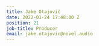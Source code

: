 ```yaml
---
title: Jake Otajovič
date: 2022-01-24 17:48:00 Z
position: 21
job-title: Producer
email: jake.otajovic@novel.audio
---
```


